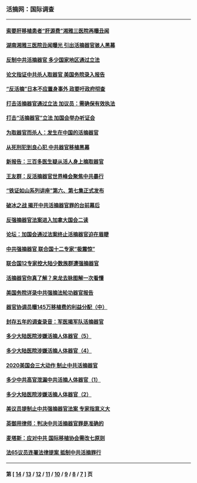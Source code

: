 ### 活摘网：国际调查
---
#### [索要肝移植患者“肝源费”湘雅三医院再曝丑闻](../../pages/nf5947/n14055320.md?09190430) 
#### [湖南湘雅三医院丑闻曝光 引出活摘器官骇人黑幕](../../pages/nf5947/n14051847.md?09190430) 
#### [反制中共活摘器官 多少国家地区通过立法](../../pages/nf5947/n14009863.md?09190430) 
#### [论文指证中共杀人取器官 美国务院录入报告](../../pages/nf5947/n13999890.md?09190430) 
#### [“反活摘”日本不应置身事外 政要吁政府彻查](../../pages/nf5947/n13971188.md?09190430) 
#### [打击活摘器官通过立法 加议员：需确保有效执法](../../pages/nf5947/n13886356.md?09190430) 
#### [打击“活摘器官”立法 加国会举办听证会](../../pages/nf5947/n13869362.md?09190430) 
#### [为取器官而杀人：发生在中国的活摘器官](../../pages/nf5947/n13794731.md?09190430) 
#### [从死刑犯到良心犯 中共器官移植黑幕](../../pages/nf5947/n13764669.md?09190430) 
#### [新报告：三百多医生疑从活人身上摘取器官](../../pages/nf5947/n13703044.md?09190430) 
#### [王友群：反活摘器官世界峰会聚焦中共暴行](../../pages/nf5947/n13250738.md?09190430) 
#### [“铁证如山系列讲座”第六、第七集正式发布](../../pages/nf5947/n13106287.md?09190430) 
#### [破冰之战 揭开中共活摘器官罪的台前幕后](../../pages/nf5947/n13082457.md?09190430) 
#### [反强摘器官法案进入加拿大国会二读](../../pages/nf5947/n13033450.md?09190430) 
#### [论坛：加国会通过法案终止活摘器官迫在眉睫](../../pages/nf5947/n13029839.md?09190430) 
#### [中共强摘器官 联合国十二专家“极震惊”](../../pages/nf5947/n13024313.md?09190430) 
#### [联合国12专家控大陆少数族群遭强摘器官](../../pages/nf5947/n13023877.md?09190430) 
#### [活摘器官你真了解？来龙去脉图解一次看懂](../../pages/nf5947/n13013820.md?09190430) 
#### [美国务院详录中共强摘法轮功器官报告](../../pages/nf5947/n12944519.md?09190430) 
#### [器官协调员曝145万移植费的利益分配（中）](../../pages/nf5947/n12894547.md?09190430) 
#### [封存五年的调查录音：军医揭军队活摘器官](../../pages/nf5947/n12798692.md?09190430) 
#### [多少大陆医院涉嫌活摘人体器官（5）](../../pages/nf5947/n12768383.md?09190430) 
#### [多少大陆医院涉嫌活摘人体器官（4）](../../pages/nf5947/n12664434.md?09190430) 
#### [2020美国会三大动作 制止中共活摘器官](../../pages/nf5947/n12682004.md?09190430) 
#### [多少中共高官泄漏中共活摘人体器官（1）](../../pages/nf5947/n12671234.md?09190430) 
#### [多少大陆医院涉嫌活摘人体器官（2）](../../pages/nf5947/n12655589.md?09190430) 
#### [美议员提制止中共强摘器官法案 专家指意义大](../../pages/nf5947/n12630561.md?09190430) 
#### [英御用律师：判决中共活摘器官罪是准确的](../../pages/nf5947/n12580740.md?09190430) 
#### [麦塔斯：应对中共 国际移植协会需改七原则](../../pages/nf5947/n12514711.md?09190430) 
#### [法65议员连署法律提案 抵制中共活摘罪行](../../pages/nf5947/n12437047.md?09190430) 

---
#### 第 [ [14](./14.md?09190430) / [13](./13.md?09190430) / [12](./12.md?09190430) / [11](./11.md?09190430) / [10](./10.md?09190430) / [9](./9.md?09190430) / [8](./8.md?09190430) / [7](./7.md?09190430) ] 页
